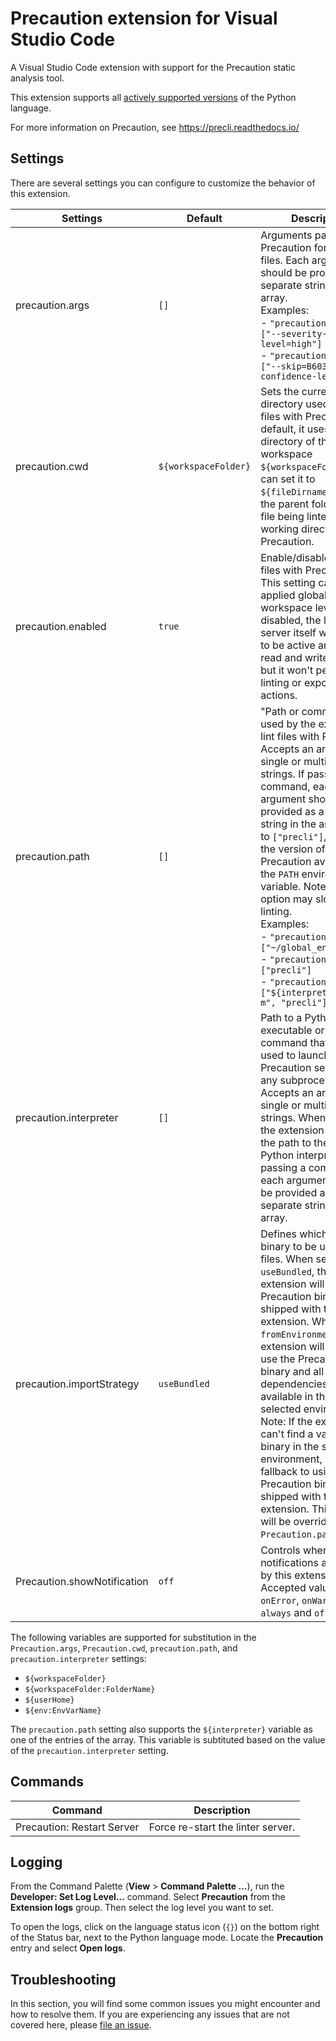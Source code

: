 # Precaution extension for Visual Studio Code

A Visual Studio Code extension with support for the Precaution static analysis tool.

This extension supports all [actively supported versions](https://devguide.python.org/#status-of-python-branches) of the Python language.

For more information on Precaution, see https://precli.readthedocs.io/

## Settings

There are several settings you can configure to customize the behavior of this extension.

| Settings | Default | Description |
| ----------------------- | -------------------------------------------------------------------------------------------------------------------------------------- | --------------------------------------------------------------------------------------------------------------------------------------------------------------------------------------------------------------------------------------------------------------------------------------------------------------------------------------------------------------------------------------------------------------------------------------------------------------------------------------------------------------------------------------------------------------------------------------------------------------------------------- |
| precaution.args | `[]` | Arguments passed to Precaution for linting files. Each argument should be provided as a separate string in the array. <br> Examples: <br>- `"precaution.args": ["--severity-level=high"]` <br> - `"precaution.args": ["--skip=B603", "--confidence-level=high"]` |
| precaution.cwd | `${workspaceFolder}` | Sets the current working directory used to lint files with Precaution. By default, it uses the root directory of the workspace `${workspaceFolder}`. You can set it to `${fileDirname}` to use the parent folder of the file being linted as the working directory for Precaution. |
| precaution.enabled | `true` | Enable/disable linting files with Precaution. This setting can be applied globally or at the workspace level. If disabled, the linting server itself will continue to be active and monitor read and write events, but it won't perform linting or expose code actions. |
| precaution.path | `[]` | "Path or command to be used by the extension to lint files with Precaution. Accepts an array of a single or multiple strings. If passing a command, each argument should be provided as a separate string in the array. If set to `["precli"]`, it will use the version of Precaution available in the `PATH` environment variable. Note: Using this option may slowdown linting. <br>Examples: <br>- `"precaution.path" : ["~/global_env/precli"]` <br>- `"precaution.path" : ["precli"]` <br>- `"precaution.path" : ["${interpreter}", "-m", "precli"]` |
| precaution.interpreter | `[]` | Path to a Python executable or a command that will be used to launch the Precaution server and any subprocess. Accepts an array of a single or multiple strings. When set to `[]`, the extension will use the path to the selected Python interpreter. If passing a command, each argument should be provided as a separate string in the array. |
| precaution.importStrategy   | `useBundled` | Defines which precli binary to be used to lint files. When set to `useBundled`, the extension will use the Precaution binary that is shipped with the extension. When set to `fromEnvironment`, the extension will attempt to use the Precaution binary and all dependencies that are available in the currently selected environment. Note: If the extension can't find a valid precli binary in the selected environment, it will fallback to using the Precaution binary that is shipped with the extension. This setting will be overriden if `Precaution.path` is set. |
| Precaution.showNotification | `off` | Controls when notifications are shown by this extension. Accepted values are `onError`, `onWarning`, `always` and `off`. |

The following variables are supported for substitution in the `Precaution.args`, `Precaution.cwd`, `precaution.path`, and `precaution.interpreter` settings:

-   `${workspaceFolder}`
-   `${workspaceFolder:FolderName}`
-   `${userHome}`
-   `${env:EnvVarName}`

The `precaution.path` setting also supports the `${interpreter}` variable as one of the entries of the array. This variable is subtituted based on the value of the `precaution.interpreter` setting.

## Commands

| Command                | Description                       |
| ---------------------- | --------------------------------- |
| Precaution: Restart Server | Force re-start the linter server. |

## Logging

From the Command Palette (**View** > **Command Palette ...**), run the **Developer: Set Log Level...** command. Select **Precaution** from the **Extension logs** group. Then select the log level you want to set.

To open the logs, click on the language status icon (`{}`) on the bottom right of the Status bar, next to the Python language mode. Locate the **Precaution** entry and select **Open logs**.

## Troubleshooting

In this section, you will find some common issues you might encounter and how to resolve them. If you are experiencing any issues that are not covered here, please [file an issue](https://github.com/securesauce/vscode-precaution/issues).
